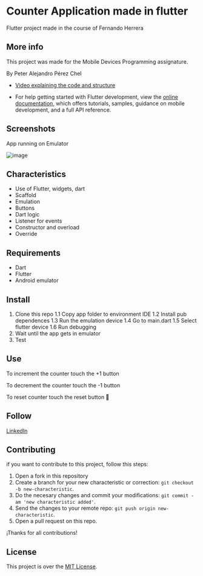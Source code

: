 # Counter Application made in flutter

Flutter project made in the course of Fernando Herrera

## More info

This project was made for the Mobile Devices Programming assignature.

By Peter Alejandro Pérez Chel

- [Video explaining the code and structure](https://www.youtube.com/watch?v=N2BYwqZgMKY)

- For help getting started with Flutter development, view the
[online documentation](https://docs.flutter.dev/), which offers tutorials,
samples, guidance on mobile development, and a full API reference.

## Screenshots

App running on Emulator

![image](https://github.com/PeterPerez01/counter_application_flutter_s4/assets/56180954/e588457e-111a-4b07-8b74-6215095b2eef)


## Characteristics
- Use of Flutter, widgets, dart
- Scaffold
- Emulation
- Buttons
- Dart logic
- Listener for events
- Constructor and overload
- Override

## Requirements
- Dart
- Flutter
- Android emulator

## Install

1. Clone this repo
  1.1 Copy app folder to environment IDE
  1.2 Install pub dependences
  1.3 Run the emulation device
  1.4 Go to main.dart
  1.5 Select flutter device
  1.6 Run debugging
2. Wait until the app gets in emulator
3. Test

## Use
To increment the counter touch the +1 button

To decrement the counter touch the -1 button

To reset counter touch the reset button 🔄


## Follow

[LinkedIn](https://www.linkedin.com/in/peter-perez01/)


## Contributing

if you want to contribute to this project, follow this steps:

1. Open a fork in this repository
2. Create a branch for your new characteristic or correction: `git checkout -b new-characteristic`.
3. Do the necesary changes and commit your modifications: `git commit -am 'new characteristic added'`.
4. Send the changes to your remote repo: `git push origin new-characteristic`.
5. Open a pull request on this repo.

¡Thanks for all contributions!

## License

This project is over the  [MIT License](LICENSE).
